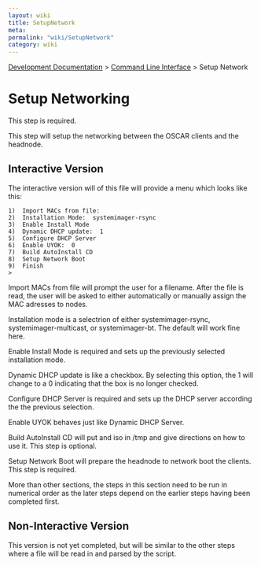 ```yaml
---
layout: wiki
title: SetupNetwork
meta: 
permalink: "wiki/SetupNetwork"
category: wiki
---
```

<!-- Name: SetupNetwork -->
<!-- Version: 5 -->
<!-- Author: wesbland -->

[Development Documentation](wiki/DevelDocs) > [Command Line Interface](wiki/CLI) > Setup Network

# Setup Networking

This step is required.

This step will setup the networking between the OSCAR clients and the headnode.

## Interactive Version

The interactive version will of this file will provide a menu which looks like this:


    1)  Import MACs from file:   
    2)  Installation Mode:  systemimager-rsync
    3)  Enable Install Mode
    4)  Dynamic DHCP update:  1
    5)  Configure DHCP Server
    6)  Enable UYOK:  0
    7)  Build AutoInstall CD
    8)  Setup Network Boot
    9)  Finish
    >  

Import MACs from file will prompt the user for a filename.  After the file is read, the user will be asked to either automatically or manually assign the MAC adresses to nodes.

Installation mode is a selectrion of either systemimager-rsync, systemimager-multicast, or systemimager-bt.  The default will work fine here.

Enable Install Mode is required and sets up the previously selected installation mode.

Dynamic DHCP update is like a checkbox.  By selecting this option, the 1 will change to a 0 indicating that the box is no longer checked.

Configure DHCP Server is required and sets up the DHCP server according the the previous selection.

Enable UYOK behaves just like Dynamic DHCP Server.

Build AutoInstall CD will put and iso in /tmp and give directions on how to use it.  This step is optional.

Setup Network Boot will prepare the headnode to network boot the clients.  This step is required.

More than other sections, the steps in this section need to be run in numerical order as the later steps depend on the earlier steps having been completed first.  

## Non-Interactive Version

This version is not yet completed, but will be similar to the other steps where a file will be read in and parsed by the script.
